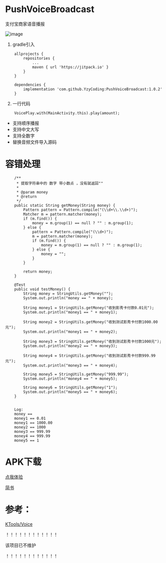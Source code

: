 # PushVoiceBroadcast
支付宝商家语音播报

![image](https://github.com/YzyCoding/PushVoiceBroadcast/blob/master/image/jianshu_0038.png)

1. gradle引入
```
    allprojects {
        repositories {
            ...
            maven { url 'https://jitpack.io' }
        }
    }

    dependencies {
        implementation 'com.github.YzyCoding:PushVoiceBroadcast:1.0.2'
    }
```

2. 一行代码
```
    VoicePlay.with(MainActivity.this).play(amount);
```

* 支持顺序播报
* 支持中文大写
* 支持全数字
* 替换音频文件导入源码

# 容错处理
```aidl
    /**
     * 提取字符串中的 数字 带小数点 ，没有就返回""
     *
     * @param money
     * @return
     */
    public static String getMoney(String money) {
        Pattern pattern = Pattern.compile("(\\d+\\.\\d+)");
        Matcher m = pattern.matcher(money);
        if (m.find()) {
            money = m.group(1) == null ? "" : m.group(1);
        } else {
            pattern = Pattern.compile("(\\d+)");
            m = pattern.matcher(money);
            if (m.find()) {
                money = m.group(1) == null ? "" : m.group(1);
            } else {
                money = "";
            }
        }

        return money;
    }
```

```aidl
    @Test
    public void testMoney() {
        String money = StringUtils.getMoney("");
        System.out.println("money == " + money);

        String money1 = StringUtils.getMoney("收到影秀卡付款0.01元");
        System.out.println("money1 == " + money1);

        String money2 = StringUtils.getMoney("收到测试影秀卡付款1000.00元");
        System.out.println("money1 == " + money2);

        String money3 = StringUtils.getMoney("收到测试影秀卡付款1000元");
        System.out.println("money2 == " + money3);

        String money4 = StringUtils.getMoney("收到测试影秀卡付款999.99元");
        System.out.println("money3 == " + money4);

        String money5 = StringUtils.getMoney("999.99");
        System.out.println("money4 == " + money5);

        String money6 = StringUtils.getMoney("1");
        System.out.println("money5 == " + money6);
    }
    
    
    Log:
    money == 
    money1 == 0.01
    money1 == 1000.00
    money2 == 1000
    money3 == 999.99
    money4 == 999.99
    money5 == 1
```


# APK下载
[点我体验](https://fir.im/gl7q)

[简书](https://www.jianshu.com/p/62e6382c610b)


# 参考：
[KTools/Voice](https://github.com/jiangkang/KTools/blob/master/app/src/main/java/com/jiangkang/ktools/audio/VoiceSpeaker.java)


！！！！！！！！！！！！

该项目已不维护

！！！！！！！！！！！！
